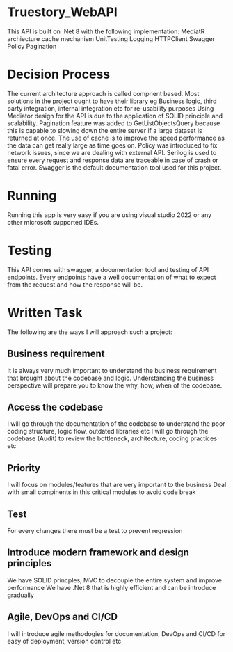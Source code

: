 # Truestory_WebAPI
This API is built on .Net 8 with the following implementation:
MediatR archiecture
cache mechanism
UnitTesting
Logging
HTTPClient
Swagger
Policy
Pagination

# Decision Process
The current architecture approach is called compnent based. Most solutions in the project ought to have their library eg Business logic, third party integration, internal integration etc for re-usability purposes
Using Mediator design for the API is due to the application of SOLID principle and scalability.
Pagination feature was added to GetListObjectsQuery because this is capable to slowing down the entire server if a large dataset is returned at once.
The use of cache is to improve the speed performance as the data can get really large as time goes on.
Policy was introduced to fix network issues, since we are dealing with external API.
Serilog is used to ensure every request and response data are traceable in case of crash or fatal error.
Swagger is the default documentation tool used for this project.

# Running
Running this app is very easy if you are using visual studio 2022 or any other microsoft supported IDEs. 

# Testing
This API comes with swagger, a documentation tool and testing of API endpoints. Every endpoints have a well documentation of what to expect from the request and how the response will be.



# Written Task
The following are the ways I will approach such a project:

## Business requirement
It is always very much important to understand the business requirement that brought about the codebase and logic. Understanding the business perspective will prepare you to know the why, how, when of the codebase.

## Access the codebase
I will go through the documentation of the codebase to understand the poor coding structure, logic flow, outdated libraries etc
I will go through the codebase (Audit) to review the bottleneck, architecture, coding practices etc

## Priority
I will focus on modules/features that are very important to the business
Deal with small compinents in this critical modules to avoid code break

## Test
For every changes there must be a test to prevent regression

## Introduce modern framework and design principles
We have SOLID princples, MVC to decouple the entire system and improve performance 
We have .Net 8 that is highly efficient and can be introduce gradually

## Agile, DevOps and CI/CD
I will introduce agile methodogies for documentation, DevOps and CI/CD for easy of deployment, version control etc





